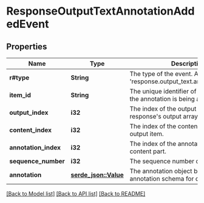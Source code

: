 # ResponseOutputTextAnnotationAddedEvent

## Properties

Name | Type | Description | Notes
------------ | ------------- | ------------- | -------------
**r#type** | **String** | The type of the event. Always 'response.output_text.annotation.added'. | 
**item_id** | **String** | The unique identifier of the item to which the annotation is being added. | 
**output_index** | **i32** | The index of the output item in the response's output array. | 
**content_index** | **i32** | The index of the content part within the output item. | 
**annotation_index** | **i32** | The index of the annotation within the content part. | 
**sequence_number** | **i32** | The sequence number of this event. | 
**annotation** | [**serde_json::Value**](.md) | The annotation object being added. (See annotation schema for details.) | 

[[Back to Model list]](../README.md#documentation-for-models) [[Back to API list]](../README.md#documentation-for-api-endpoints) [[Back to README]](../README.md)


